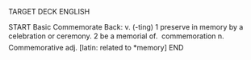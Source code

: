 TARGET DECK
ENGLISH

START
Basic
Commemorate
Back: v. (-ting) 1 preserve in memory by a celebration or ceremony. 2 be a memorial of.  commemoration n. Commemorative adj. [latin: related to *memory]
END
